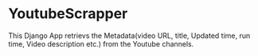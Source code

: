 # YoutubeScrapper

This Django App retrievs the Metadata(video URL, title, Updated time, run time, Video description etc.) from the Youtube channels. 
